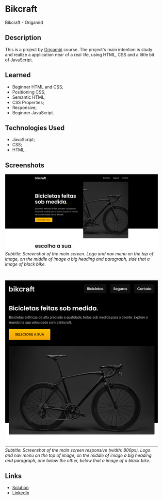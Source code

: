 # Bikcraft
Bikcraft - Origamid

## Description
This is a project by [Origamid](https://www.origamid.com/) course. The project's main intention is study and realize a application near of a real life, using HTML, CSS and a little bit of JavaScript.

## Learned
- Beginner HTML and CSS;
- Positioning CSS;
- Semantic HTML;
- CSS Properties;
- Responsive;
- Beginner JavaScript.

## Technologies Used
- JavaScript;
- CSS;
- HTML.

## Screenshots
![Screenshot of the main screen](./img/screenshots/image.png)
*Subtitle: Screenshot of the main screen. Logo and nav menu on the top of image, on the middle of image a big heading and paragraph, side that a image of black bike.*

<br>

![Screenshot of the main screen responsive (width: 800px)](./img/screenshots/image-1.png)
*Subtitle: Screenshot of the main screen responsive (width: 800px). Logo and nav menu on the top of image, on the middle of image a big heading and paragraph, one below the other, below that a image of a black bike.*

## Links
- [Solution](https://viniciussnitram.github.io/bikcraft/)
- [LinkedIn](https://linkedin.com/in/viniciussmartins/)